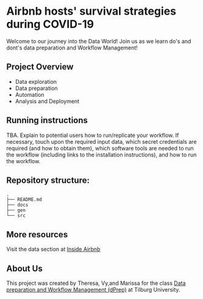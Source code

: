 # Airbnb hosts' survival strategies during COVID-19
Welcome to our journey into the Data World! Join us as we learn do's and dont's data preparation and Workflow Management!

## Project Overview

* Data exploration
* Data preparation
* Automation
* Analysis and Deployment

## Running instructions

TBA. Explain to potential users how to run/replicate your workflow. If necessary, touch upon the required input data, which secret credentials are required (and how to obtain them), which software tools are needed to run the workflow (including links to the installation instructions), and how to run the workflow.

## Repository structure:
```
.
├── README.md
├── docs
├── gen
└── src
```

## More resources


Visit the data section at [Inside Airbnb](http://insideairbnb.com/get-the-data.html)

## About Us

This project was created by Theresa, Vy,and Marissa for the class [Data preparation and Workflow Management (dPrep)](https://dprep.hannesdatta.com/) at Tilburg University.

